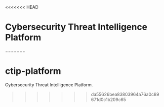 <<<<<<< HEAD
# Cybersecurity Threat Intelligence Platform
=======
# ctip-platform
Cybersecurity Threat Intelligence Platform.
>>>>>>> da55626bea83803964a76a0c89671d0c1b209c65
